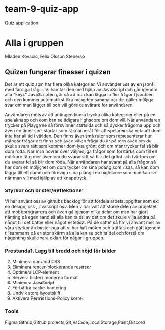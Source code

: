 # team-9-quiz-app
Quiz application.
# Alla i gruppen
Mladen Kovacic, Felix Olsson Stenersjö

## Quizen fungerar finesser i quizen
Det är ett quiz som har flera olika kategorier.
Vi använder oss av en jsonfil med färdiga frågor.
Vi hämtar den med hjälp av JavaScript och går igenom alla "keys"
JavaScripten gör så att man kan lägga in fler frågor i jsonfilen och den kommer
automatikst öka mängden samma när det gäller möljiga
svar om man lägger till och vill göra de svårare för användaren.

Användaren möts av att antingen kunna trycka olika kategorier eller på en spelaknapp och dom kan se tidigare highscore om dom vill.
När användaren trycker på Playgame så försvinner startsida och så dycker frågorna upp och även en timer som startar som räknar neråt för att spelaren ska veta att dom inte har all tid i världen.
Den finns även små rutor som representerar hur mångar frågor det finns och även vilken fråga du är på men
även om du skulle svara rätt som kommer dom lysa grönt och om man trycker fel så blir dom röda.
När man hovrar över väljmöljiga frågor som förstärks dom till en mörkare färg men även om du svarar rätt så blir det grönt och tvärtom om du svarar fel så blir dom röda. När användaren har svarat på alla frågor så har dom en möljighet om dom tycker om sina poäng som visas, så kan dom lägga till ett namn och föreviga sina poäng i en highscore som man kan se när man vill med hjälp av ett knapptryck.

### Styrkor och brister/Reflektioner
Vi har använt oss av githubs backlog för att fördela arbetsuppgifter som ex: en design, css , javascript osv.
Men vi har valt att större delen av projektet att mobbprogramera och även gå igenom oilka delar om man har gjort nånting på egen hand så alla kan ta del av det om det skulle vilja ändra på något till det bättre eller något estetiskt.
På de sättet så har vi använt mer av våra styrkor än brister pga att vi har haft möten och träffats och gått igenom tillsammans på en stor skärm så alla kan se och ta del och förstå om någonting skulle vara oklart för någon i gruppen.

### Prestanda1. Lägg till bredd och höjd för bilder
2. Minimera oanvänd CSS
3. Eliminera render-blockerande resurser
4. Optimera LCP-element
5. Servera bilder i moderna format
6. Minimera JavaScript
7. Förbättra cache-hantering
8. Undvik stora layoutskift
9. Aktivera Permissions-Policy korrek

### Tools
Figma,Github,Github projects,Git,VsCode,LocalStorage,Paint,Discord
